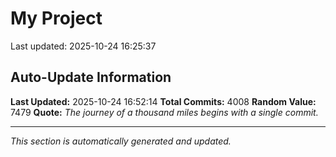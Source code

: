 # My Project


Last updated: 2025-10-24 16:25:37















































































































































































































































































































































































































































































































































































































































































































































































































































































































































































































































































































































































































































































































































































































































































































































































































































































































































































































































































































































































































































































































































































































































































































































































































































































































































































































































































































































































































































































































































































































































































































































































































































































































































































































































































































































































































































































































































































































































































































































































































































































































































































































































































































































































































































































































































































## Auto-Update Information

**Last Updated:** 2025-10-24 16:52:14
**Total Commits:** 4008
**Random Value:** 7479
**Quote:** _The journey of a thousand miles begins with a single commit._

---
_This section is automatically generated and updated._